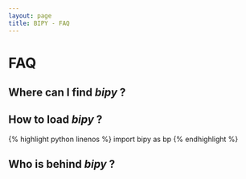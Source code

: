 ```yaml
---
layout: page
title: BIPY - FAQ
---
```


# FAQ

## Where can I find *bipy* ?

## How to load *bipy* ?

{% highlight python linenos %}
import bipy as bp
{% endhighlight %}

## Who is behind *bipy* ?
